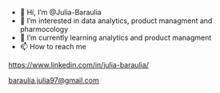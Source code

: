 - 👋 Hi, I’m @Julia-Baraulia
- 👀 I’m interested in data analytics, product managment and pharmocology
- 🌱 I’m currently learning analytics and product managment 
- 📫 How to reach me
  
https://www.linkedin.com/in/julia-baraulia/

baraulia.julia97@gmail.com

<!---
Julia-Baraulia/Julia-Baraulia is a ✨ special ✨ repository because its `README.md` (this file) appears on your GitHub profile.
You can click the Preview link to take a look at your changes.
--->
